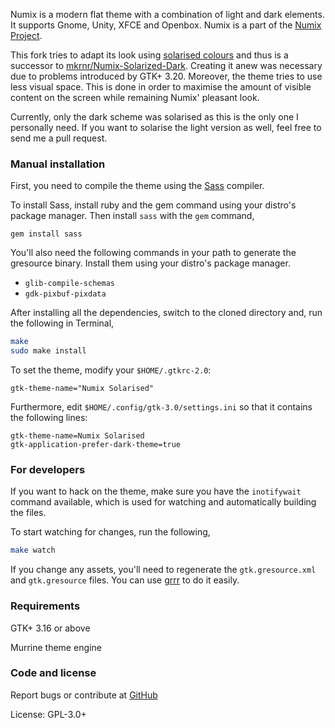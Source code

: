 Numix is a modern flat theme with a combination of light and dark elements. It supports Gnome, Unity, XFCE and Openbox.
Numix is a part of the [Numix Project](http://numixproject.org).

This fork tries to adapt its look using [solarised colours](http://ethanschoonover.com/solarized) and thus is a successor to [mkrnr/Numix-Solarized-Dark](https://github.com/mkrnr/Numix-Solarized-Dark).
Creating it anew was necessary due to problems introduced by GTK+ 3.20.
Moreover, the theme tries to use less visual space.
This is done in order to maximise the amount of visible content on the screen while remaining Numix' pleasant look.

Currently, only the dark scheme was solarised as this is the only one I personally need.
If you want to solarise the light version as well, feel free to send me a pull request.


### Manual installation

First, you need to compile the theme using the [Sass](http://sass-lang.com/) compiler.

To install Sass, install ruby and the gem command using your distro's package manager. Then install `sass` with the `gem` command,

`gem install sass`

You'll also need the following commands in your path to generate the gresource binary. Install them using your distro's package manager.

* `glib-compile-schemas`
* `gdk-pixbuf-pixdata`

After installing all the dependencies, switch to the cloned directory and, run the following in Terminal,

```sh
make
sudo make install
```

To set the theme, modify your `$HOME/.gtkrc-2.0`:

```
gtk-theme-name="Numix Solarised"
```

Furthermore, edit `$HOME/.config/gtk-3.0/settings.ini` so that it contains the following lines:

```
gtk-theme-name=Numix Solarised
gtk-application-prefer-dark-theme=true
```

### For developers

If you want to hack on the theme, make sure you have the `inotifywait` command available, which is used for watching and automatically building the files.

To start watching for changes, run the following,

```sh
make watch
```

If you change any assets, you'll need to regenerate the `gtk.gresource.xml` and `gtk.gresource` files. You can use [grrr](https://github.com/satya164/grrr) to do it easily.

### Requirements

GTK+ 3.16 or above

Murrine theme engine

### Code and license

Report bugs or contribute at [GitHub](https://github.com/numixproject/numix-gtk-theme)

License: GPL-3.0+
